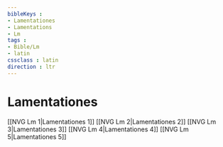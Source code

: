 ```yaml
---
bibleKeys : 
- Lamentationes
- Lamentations
- Lm
tags : 
- Bible/Lm
- latin
cssclass : latin
direction : ltr
---
```


# Lamentationes

[[NVG Lm 1|Lamentationes 1]]
[[NVG Lm 2|Lamentationes 2]]
[[NVG Lm 3|Lamentationes 3]]
[[NVG Lm 4|Lamentationes 4]]
[[NVG Lm 5|Lamentationes 5]]
